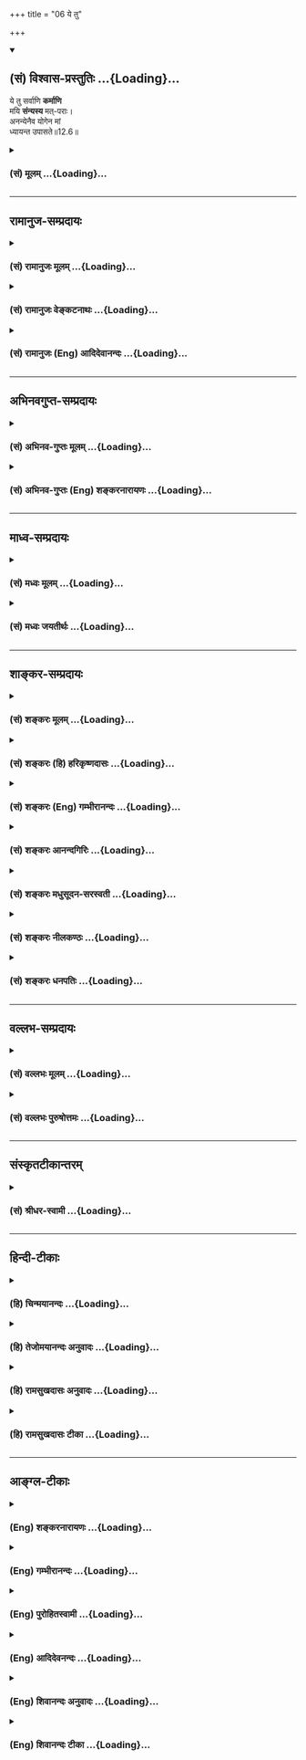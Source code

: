 +++
title = "06 ये तु"

+++
<div class="js_include" newlevelforh1="2" title="(सं) विश्वास-प्रस्तुतिः" unfilled url="/mahAbhAratam/vyAsaH/shlokashaH/06-bhIShma-parva/03-bhagavad-gItA-parva/saMskRtam/vishvAsa-prastutiH/12_bhakti-yogaH/06_ye_tu.md">
<details open><summary><h2>(सं) विश्वास-प्रस्तुतिः ...{Loading}...</h2></summary>

ये तु सर्वाणि **कर्माणि**  
मयि **संन्यस्य** मत्-पराः।  
अनन्येनैव योगेन मां  
ध्यायन्त उपासते॥12.6॥
</details>
</div>
<div class="js_include collapsed" newlevelforh1="3" title="(सं) मूलम्" unfilled url="/mahAbhAratam/vyAsaH/shlokashaH/06-bhIShma-parva/03-bhagavad-gItA-parva/saMskRtam/mUlam/12_bhakti-yogaH/06_ye_tu.md">
<details><summary><h3>(सं) मूलम् ...{Loading}...</h3></summary>

ये तु सर्वाणि कर्माणि मयि संन्यस्य मत्पराः।  
अनन्येनैव योगेन मां ध्यायन्त उपासते।।12.6।।
</details>
</div>


_________________
## रामानुज-सम्प्रदायः
<div class="js_include collapsed" newlevelforh1="3" title="(सं) रामानुजः मूलम्" unfilled url="/mahAbhAratam/vyAsaH/shlokashaH/06-bhIShma-parva/03-bhagavad-gItA-parva/saMskRtam/rAmAnujaH/mUlam/12_bhakti-yogaH/06_ye_tu.md">
<details><summary><h3>(सं) रामानुजः मूलम् ...{Loading}...</h3></summary>

।।12.6।।**ये तु** लौकिकानि देहयात्राशेष-भूतानि देह-धारणार्थानि च अशनादीनि **कर्माणि;** वैदिकानि च याग-दान-होम-तपः-प्रभृतीनि **सर्वाणि** सकारणानि सोद्देश्यानि अध्यात्म-चेतसा  
**मयि संन्यस्य;** **मत्पराः** मदेकप्राप्याः,  
**अनन्येन एव योगेन मां ध्यायन्तः उपासते;**  
ध्यानार्चनप्रणामस्तुतिकीर्तनादीनि स्वयम् एव अत्यर्थप्रियाणि प्राप्यसमानि
कुर्वन्तो माम् उपासते इत्यर्थः। **तेषां** मत्प्राप्तिविरोधितया
मृत्युभूतान् **संसारा**ख्यात् **सागराद् अहम्** अचिरेण एव कालेन
**समुद्धर्ता भवामि।**

</details>
</div>
<div class="js_include collapsed" newlevelforh1="3" title="(सं) रामानुजः वेङ्कटनाथः" unfilled url="/mahAbhAratam/vyAsaH/shlokashaH/06-bhIShma-parva/03-bhagavad-gItA-parva/saMskRtam/rAmAnujaH/venkaTanAthaH/12_bhakti-yogaH/06_ye_tu.md">
<details><summary><h3>(सं) रामानुजः वेङ्कटनाथः ...{Loading}...</h3></summary>

  
  
।।12.6।। ये तु सर्वाणि इति। देहयात्राशेषभूतानि कृष्यादीनिसकारणानि;
सन्ध्यावन्दनसहितानिसोद्देश्यानि स्वर्गाद्युद्देशेन
चोदितानि। अध्यात्मचेतसा आत्मनि परमात्मनि यच्चेतः; तदध्यात्मम् तेन चेतसा।
मत्पराः अहं परः परमप्राप्यं येषां ते मत्परा इति हृदि निधायमदेप्राकप्या
इत्युक्तम्। अनन्यप्रयोजनेनेति उपलक्षणं भगवद्ध्यानंसततं कीर्तयन्तः
\[9।14\] इत्याद्युक्तानाम्। भगवत्प्राप्त्युपाये प्रयोजनत्वधीर्भवति
तद्बुद्धेर्विधिरिति भावः। स्वयमेवेति -- न तु
फलापेक्षयेत्यर्थः। मृत्युभूतात्संसाराख्यादिति --
निषादस्थपतिन्यायात्समानाधिकरणसमास उचितः। हेयत्वार्थं च
विशेषणमत्रोपयुक्तमिति भावः। मत्प्राप्तिविरोधितयेति
मृत्युत्वोपचारनिमित्तम्। सत्यां हि भगवत्प्राप्तौ अमृतत्वम्। न इत्यस्य
व्यस्ततया क्रियान्वयभ्रमव्युदासायअचिरेणैव कालेन समुद्धर्तेत्यन्वय उक्तः।

</details>
</div>
<div class="js_include collapsed" newlevelforh1="3" title="(सं) रामानुजः (Eng) आदिदेवानन्दः" unfilled url="/mahAbhAratam/vyAsaH/shlokashaH/06-bhIShma-parva/03-bhagavad-gItA-parva/saMskRtam/rAmAnujaH/english/AdidevAnandaH/12_bhakti-yogaH/06_ye_tu.md">
<details><summary><h3>(सं) रामानुजः (Eng) आदिदेवानन्दः ...{Loading}...</h3></summary>

12.6 - 12.7 But those who, with a mind 'focused on Me,' the Supreme Self, and 'intent upon Me,' namely, holding Me as their sole object,
dedicating to Me all their actions - i.e., including all worldly actions like eating which are meant for supporting the body, as also Vedic rites like sacrifices, gifts, fire-offerings, austerities etc., generally done by worldly-minded people for other purposes - worship Me and meditate on Me with exclusive devotion, namely, with devotion without any other purpose, adoring Me by all such acts as meditation, worship,
prostration, praises and hymns which are by themselves exceedingly dear to them and are eal to the end itself - to these I become soon their saviour from the sea of Samsara which, on account of its being antagonistic to the attainment of Myself, is deadly.

</details>
</div>


_________________
## अभिनवगुप्त-सम्प्रदायः
<div class="js_include collapsed" newlevelforh1="3" title="(सं) अभिनव-गुप्तः मूलम्" unfilled url="/mahAbhAratam/vyAsaH/shlokashaH/06-bhIShma-parva/03-bhagavad-gItA-parva/saMskRtam/abhinava-guptaH/mUlam/12_bhakti-yogaH/06_ye_tu.md">
<details><summary><h3>(सं) अभिनव-गुप्तः मूलम् ...{Loading}...</h3></summary>

।।12.6 -- 12.8।। येत्वित्यादि आस्थित इत्यन्तम्। प्रागुक्तोपदेशेन +++(S
प्रागुपदेशेन)+++ तु ये सर्वं मयि संन्यस्यन्ति; तेषामहं समुद्धर्त्ता
सकलविघ्नादिक्लेशेभ्यः। चेतस आवेशनं व्याख्यातम्। तथा च एष एवोत्तमो योगः;
अकृत्रिमत्त्वात्। तथा च मम स्तोत्रे -- विशिष्टकरणासनस्थितिसमाधिसंभावना  
  
विभाविततया यदा कमपि बोधमुल्लासयेत्।  
  
न सा तव सदोदिता स्वरसवाहिनी या चिति  
  
र्यतस्त्रितयसन्निधो स्फुटमिहापि संवेद्यते।। यदा तु विगतेन्धनः
स्ववशवर्त्तितां संश्रय  
  
न्नकृत्रिमसमुल्लसत्पुलककम्पबाष्पानुगः।  
  
शरीरनिरपेक्षतां स्फुटमुपाददानश्चितः  
  
स्वयं झगिति बुध्यते युगपदेव बोधानलः।  
  
तदैव तव देवि तद्वपुरुपाश्रयैर्वर्जितं ( -- वपुरुपाशयैर्वर्जितं N --
वपुरुपाशयैर्वर्जितं (श्रितैर्वर्जितं)  
  
महेशमवबुध्यते विवशपाशसंक्षोभकम्।।  
  
इत्यादि।

</details>
</div>
<div class="js_include collapsed" newlevelforh1="3" title="(सं) अभिनव-गुप्तः (Eng) शङ्करनारायणः" unfilled url="/mahAbhAratam/vyAsaH/shlokashaH/06-bhIShma-parva/03-bhagavad-gItA-parva/saMskRtam/abhinava-guptaH/english/shankaranArAyaNaH/12_bhakti-yogaH/06_ye_tu.md">
<details><summary><h3>(सं) अभिनव-गुप्तः (Eng) शङ्करनारायणः ...{Loading}...</h3></summary>

12.6 See Comment under 12.8

</details>
</div>


_________________
## माध्व-सम्प्रदायः
<div class="js_include collapsed" newlevelforh1="3" title="(सं) मध्वः मूलम्" unfilled url="/mahAbhAratam/vyAsaH/shlokashaH/06-bhIShma-parva/03-bhagavad-gItA-parva/saMskRtam/madhvaH/mUlam/12_bhakti-yogaH/06_ye_tu.md">
<details><summary><h3>(सं) मध्वः मूलम् ...{Loading}...</h3></summary>

।।12.6 -- 12.7।। मदुपासकानां भक्तानां न कश्चित् क्लेश इति दर्शयति -- ये त्वित्यादिना। उक्तं च सौकरायणश्रुतौ -- उपासते ये पुरुषं
वासुदेवमव्यक्तादेरीप्सितं किन्नु तेषाम् इति। तेषामेकान्तिनः श्रेष्ठास्ते
चैवानन्यदेवताः। अहमेव गतिस्तेषां निराशीः कर्मकारिणाम् इति च मोक्षधर्मे
\[म.भा.12\]।

</details>
</div>
<div class="js_include collapsed" newlevelforh1="3" title="(सं) मध्वः जयतीर्थः" unfilled url="/mahAbhAratam/vyAsaH/shlokashaH/06-bhIShma-parva/03-bhagavad-gItA-parva/saMskRtam/madhvaH/jayatIrthaH/12_bhakti-yogaH/06_ye_tu.md">
<details><summary><h3>(सं) मध्वः जयतीर्थः ...{Loading}...</h3></summary>

।।12.6 -- 12.7।। नन्वव्यक्तोपासकानां क्लेशातिशयो गीतायां प्रतीयते;
भगवदुपासकानां तु तदभावो न प्रतीयते; अतस्तदेतत्सर्वमिति कथमुक्तं इत्यत आह
-- **मदुपासकानामि**ति। भक्तानां इत्यनेन नान्यत्रात्यन्तमादर इति सूचयति।
अत्रअनन्येनैव योगेन इत्यादिनाविनाऽव्यक्तोपासनम् इत्येतत्प्रतीयते। उपासन
इत्येवोक्त्याऽतिशयोपासनाद्यभावः। न चिरात् इत्यनेन
तत्रापीत्यादिकम्। तेषामहं समुद्धर्ता भवामि \[12।1\] इत्यनेन
देवस्त्वित्यादिकं आगामिगीतावाक्यमपेक्ष्य प्राग्बुद्ध्यारोहाय तदुक्तमिति।
अत्र श्रुत्यादिसम्मतिं चाह -- **उक्तं चे**ति। तेषामार्तादीनां मध्ये गतिः
साधनादिसम्पादकः।

</details>
</div>


_________________
## शाङ्कर-सम्प्रदायः
<div class="js_include collapsed" newlevelforh1="3" title="(सं) शङ्करः मूलम्" unfilled url="/mahAbhAratam/vyAsaH/shlokashaH/06-bhIShma-parva/03-bhagavad-gItA-parva/saMskRtam/shankaraH/mUlam/12_bhakti-yogaH/06_ye_tu.md">
<details><summary><h3>(सं) शङ्करः मूलम् ...{Loading}...</h3></summary>

।।12.6।। --,**ये तु सर्वाणि कर्माणि मयि** ईश्वरे **संन्यस्य मत्पराः**
अहं परः येषां ते मत्पराः सन्तः **अनन्येनैव** अविद्यमानम् अन्यत् आलम्बनं
विश्वरूपं देवम् आत्मानं मुक्त्वा यस्य सः अनन्यः तेन अनन्येनैव केन
**योगेन** समाधिना **मां ध्यायन्तः** चिन्तयन्तः **उपासते**।। तेषां किम्
--,

</details>
</div>
<div class="js_include collapsed" newlevelforh1="3" title="(सं) शङ्करः (हि) हरिकृष्णदासः" unfilled url="/mahAbhAratam/vyAsaH/shlokashaH/06-bhIShma-parva/03-bhagavad-gItA-parva/saMskRtam/shankaraH/hindI/harikRShNadAsaH/12_bhakti-yogaH/06_ye_tu.md">
<details><summary><h3>(सं) शङ्करः (हि) हरिकृष्णदासः ...{Loading}...</h3></summary>

।।12.6।। परंतु जो समस्त कर्मोंको मुझ ईश्वरके समर्पण करके मेरे परायण होकर
अर्थात् मैं ही जिनकी परमगति हूँ ऐसे होकर केवल अनन्ययोगसे अर्थात्
विश्वरूप आत्मदेवको छोड़कर जिसमें अन्य अवलम्बन नहीं है; ऐसे अनन्य
समाधियोगसे ही मेरा चिन्तन करते हुए मेरी उपासना करते हैं।

</details>
</div>
<div class="js_include collapsed" newlevelforh1="3" title="(सं) शङ्करः (Eng) गम्भीरानन्दः" unfilled url="/mahAbhAratam/vyAsaH/shlokashaH/06-bhIShma-parva/03-bhagavad-gItA-parva/saMskRtam/shankaraH/english/gambhIrAnandaH/12_bhakti-yogaH/06_ye_tu.md">
<details><summary><h3>(सं) शङ्करः (Eng) गम्भीरानन्दः ...{Loading}...</h3></summary>

12.6 Tu, as for; ye, those who; sannyasya, having dedicated; sarvani,
all; karmani, actions; mayi, to Me who am God; and matparah, having
accepted Me as the supreme; upasate, meditate; dhyayantah, by thinking;
mam, of Me; ananyena, with single-minded; yogena, concentration; eva,
only-. That (yoga) is single-minded which has no other object than the
Cosmic Deity, the Self. By thinking exclusively with that single-minded
\[The Ast. and the A.A. read 'kena, what;' in place of 'kevalena,
exclusively'.-Tr.\] (yoga)-. What comes to them;

</details>
</div>
<div class="js_include collapsed" newlevelforh1="3" title="(सं) शङ्करः आनन्दगिरिः" unfilled url="/mahAbhAratam/vyAsaH/shlokashaH/06-bhIShma-parva/03-bhagavad-gItA-parva/saMskRtam/shankaraH/AnandagiriH/12_bhakti-yogaH/06_ye_tu.md">
<details><summary><h3>(सं) शङ्करः आनन्दगिरिः ...{Loading}...</h3></summary>

।।12.6।। यद्यक्षरोपासका मामेवाप्नुवन्तीति विशिष्यन्ते तत्किं
सगुणोपासकास्त्वां नाप्नुवन्ति न तेषामपि क्रमेण मत्प्राप्तेरित्याह --
**ये त्विति।** तुशब्दः शङ्कानिवृत्त्यर्थः।

</details>
</div>
<div class="js_include collapsed" newlevelforh1="3" title="(सं) शङ्करः मधुसूदन-सरस्वती" unfilled url="/mahAbhAratam/vyAsaH/shlokashaH/06-bhIShma-parva/03-bhagavad-gItA-parva/saMskRtam/shankaraH/madhusUdana-sarasvatI/12_bhakti-yogaH/06_ye_tu.md">
<details><summary><h3>(सं) शङ्करः मधुसूदन-सरस्वती ...{Loading}...</h3></summary>

।।12.6 -- 12.7।। ननु फलैक्ये क्लेशाल्पत्वाधिक्याभ्यामुत्कर्षनिष्कर्षौ
स्यातां तदेव तु नास्ति। निर्गुणब्रह्मविदां हि
फलमविद्यातत्कार्यनिवृत्त्या निर्विशेषपरमानन्दबोधब्रह्मरूपता
सगुणब्रह्मविदां त्वधिष्ठानप्रमाया
अभावेनाविद्यानिवृत्त्यभावादैश्वर्यविशेषः कार्यब्रह्मलोकगतानां फलम्। अतः
फलाधिक्यार्थमायासाधिक्यं न न्यूनतामापादयतीति चेत् न। सगुणोपासनया
निरस्तसर्वप्रतिबन्धानां विना गुरूपदेशं विना च
श्रवणमनननिदिध्यासनाद्यावृत्तिक्लेशं स्वयमाविर्भूतेन
वेदान्तवाक्येनेश्वरप्रसादसहकृतेन
तत्त्वज्ञानोदयादविद्यातत्कार्यनिवृत्त्या ब्रह्मलोक ऐश्वर्यभोगान्ते
निर्गुणविद्याफलपरमकैवल्योपपत्तेःस एतस्माज्जीवघनात्परात्परं पुरिशयं
पुरुषमीक्षते इति श्रुतेः संप्राप्तहिरण्यगर्भैश्वर्यः भोगान्ते
एतस्माज्जीवघनात्ससर्वजीवसमष्टिरूपात्पराच्छ्रेष्ठात् हिरण्यगर्भात्परं
विलक्षणं श्रेष्ठं च पुरिशयं स्वहृदयगुहानिविष्टं पुरुषं पूर्णं
प्रत्यगभिन्नमद्वितीयं परमात्मानमीक्षते स्वयमाविर्भूतेन वेदान्तप्रमाणेन
साक्षात्करोति तावता च मुक्तो भवतीत्यर्थः। तथाच विनापि प्रागुक्तक्लेशेन
सगुणब्रह्मविदामीश्वरप्रसादेन निर्गुणब्रह्मविद्याफलप्राप्तिरितीममर्थमाह
द्वाभ्याम् -- ये त्वित्यादिना। तुशब्द उक्ताशङ्कानिवृत्त्यर्थः। ये
सर्वाणि कर्माणि मयि सगुणे वासुदेवे संन्यस्य समर्प्य मत्परा अहं भगवान्
वासुदेव एव परः प्रकृष्टप्रीतिविषयो येषां ते तथा सन्तोऽनन्येनैव योगेन न
विद्यते मां भगवन्तं मुक्त्वाऽन्यदालम्बनं यस्य तादृशेनैव योगेन समाधिना
एकान्तभक्तियोगापरनाम्ना मां भगवन्तं वासुदेवं
सकलसौन्दर्यसारनिधानमानन्दघनविग्रहं द्विभुजं चतुर्भुजं वा
समस्तजनमनोमोहिनीं मुरलीमतिमनोहरैः सप्तभिः स्वरैरापूरयन्तं
वा,दरकमलकौमोदकीरथाङ्गसङ्गिपाणिपल्लवं वा नरसिंहत्वादिरूपं वा परमकारुणिकं
सुन्दरसुन्दरं श्रीमद्रघुनन्दनरूपं वराहादिरूपं वा यथादर्शितविश्वरूपं वा
ध्यायन्तश्चिन्तयन्त उपासते समानाकारमविच्छिन्नं चित्तवृत्तिप्रवाहं
संतन्वते समीपवर्तितया आसते तिष्ठन्ति वा तेषां मय्याववेशितचेतसां मयि
यथोक्ते आवेशितमेकाग्रतया प्रवेशितं चेतो यैस्तेषामहं सततोपासितो भगवान्
मृत्युसंसारसागरात् मृत्युयुक्तो यः संसारः मिथ्याज्ञानतत्कार्यप्रपञ्चः स
एव सागर इव दुरुत्तरस्तस्मात्समुद्धर्ता सम्यगनायासेन उदूर्ध्वे
सर्वबाधावधिभूते शुद्धे ब्रह्मणि धर्ता धारयिता ज्ञानावष्टम्भदानेन भवामि
नचिरात् क्षिप्रमेव तस्मिन्नेव जन्मनि। हे पार्थेति संबोधनमाश्वासार्थम्।

</details>
</div>
<div class="js_include collapsed" newlevelforh1="3" title="(सं) शङ्करः नीलकण्ठः" unfilled url="/mahAbhAratam/vyAsaH/shlokashaH/06-bhIShma-parva/03-bhagavad-gItA-parva/saMskRtam/shankaraH/nIlakaNThaH/12_bhakti-yogaH/06_ye_tu.md">
<details><summary><h3>(सं) शङ्करः नीलकण्ठः ...{Loading}...</h3></summary>

।।12.6।। ननु अव्यक्तासक्तचेतसां क्लेशाधिक्येऽपि क्लेशान्ते सद्यः
कैवल्यसिद्धिरस्तीति किं विलम्बसाध्येन व्यक्तभावनेनेत्याशङ्क्याह -- **ये
त्विति द्वाभ्याम्।** सर्वाणि नित्यनैमित्तिकस्वाभाविकादीनि संन्यस्य
समर्प्य मत्परा अहमेव परः सर्वकर्मभिः प्राप्यो येषां ते मत्पराः
मद्ध्यानपरा वा। अनन्येन भेदशून्येन अहमेव भगवान्वासुदेव इति
परमेश्वरेऽहंग्रहलक्षणेन योगेन चेतःसमाधानेन मां ध्यायन्त उपासते तत्रैव
ध्याने स्थैर्यं लभन्ते।

</details>
</div>
<div class="js_include collapsed" newlevelforh1="3" title="(सं) शङ्करः धनपतिः" unfilled url="/mahAbhAratam/vyAsaH/shlokashaH/06-bhIShma-parva/03-bhagavad-gItA-parva/saMskRtam/shankaraH/dhanapatiH/12_bhakti-yogaH/06_ye_tu.md">
<details><summary><h3>(सं) शङ्करः धनपतिः ...{Loading}...</h3></summary>

।।12.6 -- 12.7।। अक्षरोपासका मामेव प्राप्नुवन्तीत्युक्त्या तेषां
साक्षात्स्वप्राप्तियोग्यत्वमुक्तं ये तु पूर्वे ते तु
बहुश्रवणादिनाधिकतरक्लेशमन्तरेणैव मद्दत्तज्ञानेन संसारान्मुच्यन्त
इत्याशयेनाह -- ये त्विति द्वाभ्याम्। ये तु सगुणोपासकाः सर्वाणि कर्माणि
मय परमेश्वरे संन्यस्य समर्प्य अहं परः परमपुरुषार्थत्वेनोपास्यो येषां ते
मत्पराः न स्वर्गादिपरा एतादृशाः सन्तोऽनन्येनैव योगेन न विद्यते विश्वरुपं
देवमात्मानमीश्वरमनन्तगुणनिधिं तत्तद्रूपेण भूतलेऽवतीर्णं
मुक्त्वान्यदालम्बनं यस्य तेन योगेन समाधिना मां ध्यायन्तश्चिन्तयन्त
उपासते मयि परमेश्वरे विश्वरुपे आवेशितं प्रवेशितं चित्तं येषां तेषां
नचिरात् शीघ्रमेव मृत्युयुक्तात्संसारसमुद्रादहमुद्धर्ता भवामि।
अनन्यभक्त्या संतुष्टः मन् बुद्धियोगं
दत्त्वा,मूलाज्ञानसहिततत्कार्यरुपात्संसारादुद्धरामीत्यभिप्रायः।
तदुक्तंमच्चित्ता मद्गतप्राणा बोधयन्तः परस्परम्। कथयन्तश्च मां नित्यं
तुष्यन्ति च रमन्ति च। तेषां सततयुक्तानां भजतां प्रीतिपूर्वकम्। ददामि
बुद्धियोगं तं येन मामुपयान्ति ते। हे पार्थेति संबोधयन् यथा पृथासुतानां
भवतां भक्त्या वशीकृतस्तत्तत्संकटादुद्धर्ता तथेति ध्वनयति।

</details>
</div>


_________________
## वल्लभ-सम्प्रदायः
<div class="js_include collapsed" newlevelforh1="3" title="(सं) वल्लभः मूलम्" unfilled url="/mahAbhAratam/vyAsaH/shlokashaH/06-bhIShma-parva/03-bhagavad-gItA-parva/saMskRtam/vallabhaH/mUlam/12_bhakti-yogaH/06_ye_tu.md">
<details><summary><h3>(सं) वल्लभः मूलम् ...{Loading}...</h3></summary>

।।12.6।। एवमक्षरोपासकानां गतिमुक्त्वा स्वभक्तानामाह द्वाभ्याम् -- ये
त्विति। तुशब्दः पूर्वेभ्यो भेदनिर्देशार्थः। ,मयि स्वामिनि सेव्ये स्वस्य
सर्वकर्माणि सन्न्यस्य लौकिकानि वैदिकानि च समर्प्य
अनन्येनोक्तलक्षणैकभक्तियोगेन मां ध्यायन्त उपासते
ध्यानार्चनसेवनप्रणामश्रुतिकीर्तनादीनि स्वयमेवात्यन्तप्रियाणि प्राप्य
सरूपाणि कुर्वन्तो,मामुपासत इत्यर्थः। तेषां
मत्प्राप्तिविरोधिमृत्युसंसारसागरादहमचिरेणैव समुद्धर्त्ताऽस्मि। अथवा मयि
परमात्मनि नित्यप्रिये सति मन्निमित्तं वा लौकिकवैदिकानि सर्वाणि कर्माणि
सन्त्यज्य बहिरन्तश्च त्यक्त्वा सद्व्रजप्रिया यच्छब्दवाच्यास्तु मत्पराः
अनन्येनैव सर्वनिरपेक्षेणैव योगेन अनुवृत्तिमात्रसम्बन्धेनैव मां
परमात्मप्रियं चिन्तयन्तो मत्समीप आसते।

</details>
</div>
<div class="js_include collapsed" newlevelforh1="3" title="(सं) वल्लभः पुरुषोत्तमः" unfilled url="/mahAbhAratam/vyAsaH/shlokashaH/06-bhIShma-parva/03-bhagavad-gItA-parva/saMskRtam/vallabhaH/puruShottamaH/12_bhakti-yogaH/06_ye_tu.md">
<details><summary><h3>(सं) वल्लभः पुरुषोत्तमः ...{Loading}...</h3></summary>

  
  
।।12.6।। अक्षरोपासकानां साक्षात्कारेऽपि क्लेशः; मद्भक्तानां तु
मत्स्वरूपध्यानेन मत्प्रतिमादिसेवतामप्यहमुद्धारं करोमीत्याह -- ये त्विति
द्वाभ्याम्। ये तु सर्वाणि लौकिकवैदिकादीनि मयि मन्निमित्तं सन्न्यस्य
त्यागं कृत्वा; मत्पराः अहमेव पर उत्कृष्टः प्राप्यो येषां तादृशाः
स**न्तोऽन**न्येनैव योगेन; नैव अन्यो भजनीयो यस्मिंस्तादृशेन भक्तियोगेन
मां ध्यायन्तः मद्ध्यानं कुर्वन्त उपासते सेवन्ते मूर्त्यादिष्विति शेषः।  
  

</details>
</div>


_________________
## संस्कृतटीकान्तरम्
<div class="js_include collapsed" newlevelforh1="3" title="(सं) श्रीधर-स्वामी" unfilled url="/mahAbhAratam/vyAsaH/shlokashaH/06-bhIShma-parva/03-bhagavad-gItA-parva/saMskRtam/shrIdhara-svAmI/12_bhakti-yogaH/06_ye_tu.md">
<details><summary><h3>(सं) श्रीधर-स्वामी ...{Loading}...</h3></summary>

।।12.6।। मद्भक्तानां मत्प्रसादादनायासत एव सिद्धिर्भवतीत्याह **-- ये
त्विति द्वाभ्याम्।** मयि परमेश्वरे सर्वाणि कर्माणि संन्यस्य समर्प्य
मत्परा भूत्वा मां ध्यायन्त अनन्येन न विद्यतेऽन्यो भजनीयो यस्मिंस्तेनैव।
एकान्तभक्तियोगेनोपासत इत्यर्थः।

</details>
</div>


_________________
## हिन्दी-टीकाः
<div class="js_include collapsed" newlevelforh1="3" title="(हि) चिन्मयानन्दः" unfilled url="/mahAbhAratam/vyAsaH/shlokashaH/06-bhIShma-parva/03-bhagavad-gItA-parva/hindI/chinmayAnandaH/12_bhakti-yogaH/06_ye_tu.md">
<details><summary><h3>(हि) चिन्मयानन्दः ...{Loading}...</h3></summary>

।।12.6।। See Commentary under 12.7

</details>
</div>
<div class="js_include collapsed" newlevelforh1="3" title="(हि) तेजोमयानन्दः अनुवादः" unfilled url="/mahAbhAratam/vyAsaH/shlokashaH/06-bhIShma-parva/03-bhagavad-gItA-parva/hindI/tejomayAnandaH/anuvAdaH/12_bhakti-yogaH/06_ye_tu.md">
<details><summary><h3>(हि) तेजोमयानन्दः अनुवादः ...{Loading}...</h3></summary>

।।12.6।। परन्तु जो भक्तजन मुझे ही परम लक्ष्य समझते हुए सब कर्मों को मुझे
अर्पण करके अनन्ययोग के द्वारा मेरा (सगुण का) ही ध्यान करते हैं।।  
  

</details>
</div>
<div class="js_include collapsed" newlevelforh1="3" title="(हि) रामसुखदासः अनुवादः" unfilled url="/mahAbhAratam/vyAsaH/shlokashaH/06-bhIShma-parva/03-bhagavad-gItA-parva/hindI/rAmasukhadAsaH/anuvAdaH/12_bhakti-yogaH/06_ye_tu.md">
<details><summary><h3>(हि) रामसुखदासः अनुवादः ...{Loading}...</h3></summary>

।।12.6।। परन्तु जो कर्मोंको मेरे अर्पण करके और मेरे परायण होकर अनन्ययोगसे
मेरा ही ध्यान करते हुए मेरी उपासना करते हैं।

</details>
</div>
<div class="js_include collapsed" newlevelforh1="3" title="(हि) रामसुखदासः टीका" unfilled url="/mahAbhAratam/vyAsaH/shlokashaH/06-bhIShma-parva/03-bhagavad-gItA-parva/hindI/rAmasukhadAsaH/TIkA/12_bhakti-yogaH/06_ye_tu.md">
<details><summary><h3>(हि) रामसुखदासः टीका ...{Loading}...</h3></summary>

।।12.6।।***व्याख्या--***\[ग्यारहवें अध्यायके पचपनवें श्लोकमें भगवान्ने
अनन्य भक्तके लक्षणोंमें तीन विध्यात्मक **'(मत्कर्मकृत्, मत्परमः** और
**मद्भक्तः)'** और दो निषेधात्मक **'(सङ्गवर्जितः'** और **'निर्वैरः')** पद
दिये थे। उन्हीं पदोंका संकेत इस श्लोकमें इस प्रकार किया गया है --

</details>
</div>


_________________
## आङ्ग्ल-टीकाः
<div class="js_include collapsed" newlevelforh1="3" title="(Eng) शङ्करनारायणः" unfilled url="/mahAbhAratam/vyAsaH/shlokashaH/06-bhIShma-parva/03-bhagavad-gItA-parva/english/shankaranArAyaNaH/12_bhakti-yogaH/06_ye_tu.md">
<details><summary><h3>(Eng) शङ्करनारायणः ...{Loading}...</h3></summary>

12.6. On the other hand, those who, having renounced all their actions in Me, have Me \[alone\] their goal; and revere Me, meditating on Me by that Yoga alone, which admits no other element but Me in it;

</details>
</div>
<div class="js_include collapsed" newlevelforh1="3" title="(Eng) गम्भीरानन्दः" unfilled url="/mahAbhAratam/vyAsaH/shlokashaH/06-bhIShma-parva/03-bhagavad-gItA-parva/english/gambhIrAnandaH/12_bhakti-yogaH/06_ye_tu.md">
<details><summary><h3>(Eng) गम्भीरानन्दः ...{Loading}...</h3></summary>

12.6 As for those who, having dedicated all actions to Me and accepted Me as the supreme, meditate by thinking of Me with single-minded concentration only-.

</details>
</div>
<div class="js_include collapsed" newlevelforh1="3" title="(Eng) पुरोहितस्वामी" unfilled url="/mahAbhAratam/vyAsaH/shlokashaH/06-bhIShma-parva/03-bhagavad-gItA-parva/english/purohitasvAmI/12_bhakti-yogaH/06_ye_tu.md">
<details><summary><h3>(Eng) पुरोहितस्वामी ...{Loading}...</h3></summary>

12.6 Verily, those who surrender their actions to Me, who muse on Me,
worship Me and meditate on Me alone, with no thought save of Me,

</details>
</div>
<div class="js_include collapsed" newlevelforh1="3" title="(Eng) आदिदेवनन्दः" unfilled url="/mahAbhAratam/vyAsaH/shlokashaH/06-bhIShma-parva/03-bhagavad-gItA-parva/english/AdidevanandaH/12_bhakti-yogaH/06_ye_tu.md">
<details><summary><h3>(Eng) आदिदेवनन्दः ...{Loading}...</h3></summary>

12.6 For, those who dedicate all actions to Me, hold Me as their supreme goal, intent on Me, and worship Me meditating on Me with exclusive devotion;

</details>
</div>
<div class="js_include collapsed" newlevelforh1="3" title="(Eng) शिवानन्दः अनुवादः" unfilled url="/mahAbhAratam/vyAsaH/shlokashaH/06-bhIShma-parva/03-bhagavad-gItA-parva/english/shivAnandaH/anuvAdaH/12_bhakti-yogaH/06_ye_tu.md">
<details><summary><h3>(Eng) शिवानन्दः अनुवादः ...{Loading}...</h3></summary>

12.6 But to those who worship Me, renouncing all actions in Me,
regarding Me as the supreme gaol, meditating on Me with single-minded Yoga.

</details>
</div>
<div class="js_include collapsed" newlevelforh1="3" title="(Eng) शिवानन्दः टीका" unfilled url="/mahAbhAratam/vyAsaH/shlokashaH/06-bhIShma-parva/03-bhagavad-gItA-parva/english/shivAnandaH/TIkA/12_bhakti-yogaH/06_ye_tu.md">
<details><summary><h3>(Eng) शिवानन्दः टीका ...{Loading}...</h3></summary>

12.6 ये who; तु but; सर्वाणि all; कर्माणि actions; मयि in Me; संन्यस्य
renouncing; मत्पराः regarding Me as the supreme goal; अनन्येन
singleminded; एव even; योगेन with the Yoga; माम् Me; ध्यायन्तः
meditating; उपासते worship.Commentary Ananya Yoga Unswerving Yoga exclusive; having no other objects of worship or support save the Lord Samadhi.Even in Bhakti Yoga one should not abandon actions. He must perform actions but he will have to dedicate the merits or the fruits to the Lord. (Cf.IX.27)

</details>
</div>
